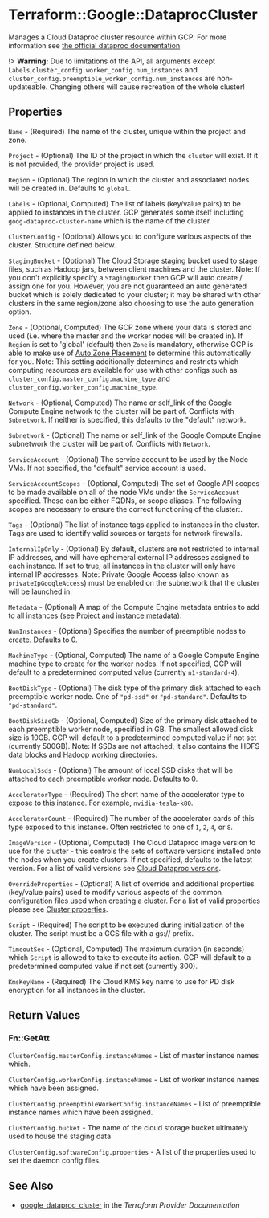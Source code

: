 # Terraform::Google::DataprocCluster

Manages a Cloud Dataproc cluster resource within GCP. For more information see
[the official dataproc documentation](https://cloud.google.com/dataproc/).


!> **Warning:** Due to limitations of the API, all arguments except
`Labels`,`cluster_config.worker_config.num_instances` and `cluster_config.preemptible_worker_config.num_instances` are non-updateable. Changing others will cause recreation of the
whole cluster!

## Properties

`Name` - (Required) The name of the cluster, unique within the project and zone.

`Project` - (Optional) The ID of the project in which the `cluster` will exist. If it is not provided, the provider project is used.

`Region` - (Optional) The region in which the cluster and associated nodes will be created in. Defaults to `global`.

`Labels` - (Optional, Computed) The list of labels (key/value pairs) to be applied to instances in the cluster. GCP generates some itself including `goog-dataproc-cluster-name` which is the name of the cluster.

`ClusterConfig` - (Optional) Allows you to configure various aspects of the cluster. Structure defined below.

`StagingBucket` - (Optional) The Cloud Storage staging bucket used to stage files, such as Hadoop jars, between client machines and the cluster. Note: If you don't explicitly specify a `StagingBucket` then GCP will auto create / assign one for you. However, you are not guaranteed an auto generated bucket which is solely dedicated to your cluster; it may be shared with other clusters in the same region/zone also choosing to use the auto generation option.

`Zone` - (Optional, Computed) The GCP zone where your data is stored and used (i.e. where the master and the worker nodes will be created in). If `Region` is set to 'global' (default) then `Zone` is mandatory, otherwise GCP is able to make use of [Auto Zone Placement](https://cloud.google.com/dataproc/docs/concepts/auto-zone) to determine this automatically for you. Note: This setting additionally determines and restricts which computing resources are available for use with other configs such as `cluster_config.master_config.machine_type` and `cluster_config.worker_config.machine_type`.

`Network` - (Optional, Computed) The name or self_link of the Google Compute Engine network to the cluster will be part of. Conflicts with `Subnetwork`. If neither is specified, this defaults to the "default" network.

`Subnetwork` - (Optional) The name or self_link of the Google Compute Engine subnetwork the cluster will be part of. Conflicts with `Network`.

`ServiceAccount` - (Optional) The service account to be used by the Node VMs. If not specified, the "default" service account is used.

`ServiceAccountScopes` - (Optional, Computed) The set of Google API scopes to be made available on all of the node VMs under the `ServiceAccount` specified. These can be either FQDNs, or scope aliases. The following scopes are necessary to ensure the correct functioning of the cluster:.

`Tags` - (Optional) The list of instance tags applied to instances in the cluster. Tags are used to identify valid sources or targets for network firewalls.

`InternalIpOnly` - (Optional) By default, clusters are not restricted to internal IP addresses, and will have ephemeral external IP addresses assigned to each instance. If set to true, all instances in the cluster will only have internal IP addresses. Note: Private Google Access (also known as `privateIpGoogleAccess`) must be enabled on the subnetwork that the cluster will be launched in.

`Metadata` - (Optional) A map of the Compute Engine metadata entries to add to all instances (see [Project and instance metadata](https://cloud.google.com/compute/docs/storing-retrieving-metadata#project_and_instance_metadata)).

`NumInstances` - (Optional) Specifies the number of preemptible nodes to create. Defaults to 0.

`MachineType` - (Optional, Computed) The name of a Google Compute Engine machine type to create for the worker nodes. If not specified, GCP will default to a predetermined computed value (currently `n1-standard-4`).

`BootDiskType` - (Optional) The disk type of the primary disk attached to each preemptible worker node. One of `"pd-ssd"` or `"pd-standard"`. Defaults to `"pd-standard"`.

`BootDiskSizeGb` - (Optional, Computed) Size of the primary disk attached to each preemptible worker node, specified in GB. The smallest allowed disk size is 10GB. GCP will default to a predetermined computed value if not set (currently 500GB). Note: If SSDs are not attached, it also contains the HDFS data blocks and Hadoop working directories.

`NumLocalSsds` - (Optional) The amount of local SSD disks that will be attached to each preemptible worker node. Defaults to 0.

`AcceleratorType` - (Required) The short name of the accelerator type to expose to this instance. For example, `nvidia-tesla-k80`.

`AcceleratorCount` - (Required) The number of the accelerator cards of this type exposed to this instance. Often restricted to one of `1`, `2`, `4`, or `8`.

`ImageVersion` - (Optional, Computed) The Cloud Dataproc image version to use for the cluster - this controls the sets of software versions installed onto the nodes when you create clusters. If not specified, defaults to the latest version. For a list of valid versions see [Cloud Dataproc versions](https://cloud.google.com/dataproc/docs/concepts/dataproc-versions).

`OverrideProperties` - (Optional) A list of override and additional properties (key/value pairs) used to modify various aspects of the common configuration files used when creating a cluster. For a list of valid properties please see [Cluster properties](https://cloud.google.com/dataproc/docs/concepts/cluster-properties).

`Script` - (Required) The script to be executed during initialization of the cluster. The script must be a GCS file with a gs:// prefix.

`TimeoutSec` - (Optional, Computed) The maximum duration (in seconds) which `Script` is allowed to take to execute its action. GCP will default to a predetermined computed value if not set (currently 300).

`KmsKeyName` - (Required) The Cloud KMS key name to use for PD disk encryption for all instances in the cluster.


## Return Values

### Fn::GetAtt

`ClusterConfig.masterConfig.instanceNames` - List of master instance names which.

`ClusterConfig.workerConfig.instanceNames` - List of worker instance names which have been assigned.

`ClusterConfig.preemptibleWorkerConfig.instanceNames` - List of preemptible instance names which have been assigned.

`ClusterConfig.bucket` - The name of the cloud storage bucket ultimately used to house the staging data.

`ClusterConfig.softwareConfig.properties` - A list of the properties used to set the daemon config files.

## See Also

* [google_dataproc_cluster](https://www.terraform.io/docs/providers/google/r/dataproc_cluster.html) in the _Terraform Provider Documentation_